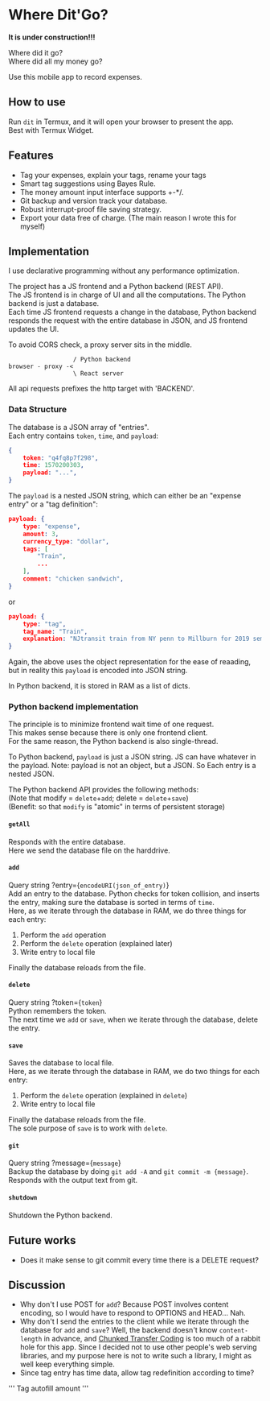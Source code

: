 # Where Dit'Go? 
**It is under construction!!!**  

Where did it go?  
Where did all my money go?  

Use this mobile app to record expenses.  

## How to use
Run `dit` in Termux, and it will open your browser to present the app.  
Best with Termux Widget.  

## Features
* Tag your expenses, explain your tags, rename your tags  
* Smart tag suggestions using Bayes Rule.  
* The money amount input interface supports +-*/.  
* Git backup and version track your database.  
* Robust interrupt-proof file saving strategy.  
* Export your data free of charge. (The main reason I wrote this for myself)  

## Implementation
I use declarative programming without any performance optimization.  

The project has a JS frontend and a Python backend (REST API).  
The JS frontend is in charge of UI and all the computations. The Python backend is just a database.  
Each time JS frontend requests a change in the database, Python backend responds the request with the entire database in JSON, and JS frontend updates the UI.  

To avoid CORS check, a proxy server sits in the middle.  
```
                  / Python backend  
browser - proxy -<  
                  \ React server  
```
All api requests prefixes the http target with 'BACKEND'.  

### Data Structure
The database is a JSON array of "entries".  
Each entry contains `token`, `time`, and `payload`:  
```JSON
{
    token: "q4fq8p7f298", 
    time: 1570200303,
    payload: "...", 
}
```
The `payload` is a nested JSON string, which can either be an "expense entry" or a "tag definition":  
```JSON
payload: {
    type: "expense", 
    amount: 3, 
    currency_type: "dollar", 
    tags: [
        "Train", 
        ...
    ], 
    comment: "chicken sandwich", 
}
```
or  
```JSON
payload: {
    type: "tag", 
    tag_name: "Train", 
    explanation: "NJtransit train from NY penn to Millburn for 2019 semester", 
}
```
Again, the above uses the object representation for the ease of reaading, but in reality this `payload` is encoded into JSON string.  

In Python backend, it is stored in RAM as a list of dicts.  

### Python backend implementation
The principle is to minimize frontend wait time of one request.  
This makes sense because there is only one frontend client.  
For the same reason, the Python backend is also single-thread.  

To Python backend, `payload` is just a JSON string. 
JS can have whatever in the payload. 
Note: payload is not an object, but a JSON. So Each entry is a nested JSON. 

The Python backend API provides the following methods:  
(Note that modify = `delete`+`add`; delete = `delete`+`save`)  
(Benefit: so that `modify` is "atomic" in terms of persistent storage)  

#### `getAll`
Responds with the entire database.  
Here we send the database file on the harddrive.  

#### `add`
Query string ?entry={`encodeURI(json_of_entry)`}  
Add an entry to the database. Python checks for token collision, and inserts the entry, making sure the database is sorted in terms of `time`.  
Here, as we iterate through the database in RAM, we do three things for each entry:  
1. Perform the `add` operation  
2. Perform the `delete` operation (explained later)  
3. Write entry to local file  

Finally the database reloads from the file.  

#### `delete`
Query string ?token={`token`}  
Python remembers the token.  
The next time we `add` or `save`, when we iterate through the database, delete the entry.  

#### `save`
Saves the database to local file.  
Here, as we iterate through the database in RAM, we do two things for each entry:  
1. Perform the `delete` operation (explained in `delete`)  
2. Write entry to local file  

Finally the database reloads from the file.  
The sole purpose of `save` is to work with `delete`.  

#### `git`
Query string ?message={`message`}  
Backup the database by doing `git add -A` and `git commit -m {message}`.  
Responds with the output text from git.  

#### `shutdown`
Shutdown the Python backend.  

## Future works
* Does it make sense to git commit every time there is a DELETE request?  

## Discussion
* Why don't I use POST for `add`? Because POST involves content encoding, so I would have to respond to OPTIONS and HEAD... Nah.  
* Why don't I send the entries to the client while we iterate through the database for `add` and `save`? Well, the backend doesn't know `content-length` in advance, and [Chunked Transfer Coding](https://www.w3.org/Protocols/rfc2616/rfc2616-sec3.html#sec3.6.1) is too much of a rabbit hole for this app. Since I decided not to use other people's web serving libraries, and my purpose here is not to write such a library, I might as well keep everything simple.  
* Since tag entry has time data, allow tag redefinition according to time?  

'''
Tag autofill amount
'''
